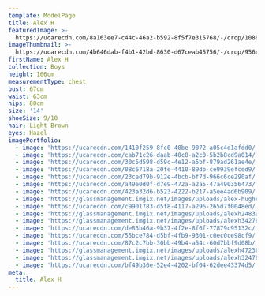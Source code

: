```yaml
---
template: ModelPage
title: Alex H
featuredImage: >-
  https://ucarecdn.com/8a163ee7-c44c-46a2-b592-8f5f7e315768/-/crop/1088x867/0,0/-/preview/
imageThumbnail: >-
  https://ucarecdn.com/4b646dab-f4b1-42bd-8630-d67ceab45756/-/crop/956x909/107,44/-/preview/
firstName: Alex H
collection: Boys
height: 166cm
measurementType: chest
bust: 67cm
waist: 63cm
hips: 80cm
size: '14'
shoeSize: 9/10
hair: Light Brown
eyes: Hazel
imagePortfolio:
  - image: 'https://ucarecdn.com/1410f259-8fc0-40be-9072-a05c4d1afdd0/'
  - image: 'https://ucarecdn.com/cab71c26-daab-40c8-a2c0-5b2b8cd9a014/'
  - image: 'https://ucarecdn.com/30c5d598-d59c-4e12-a5bf-879ad261ae4e/'
  - image: 'https://ucarecdn.com/08c6718a-20fe-4410-89db-ce9939efced9/'
  - image: 'https://ucarecdn.com/23ced79b-912e-4bcb-bf7d-966c6ce290af/'
  - image: 'https://ucarecdn.com/a49e0d0f-d7e9-472a-a2a5-47a490356473/'
  - image: 'https://ucarecdn.com/423a32d6-b523-4222-b217-a5ee4ad6b909/'
  - image: 'https://glassmanagement.imgix.net/images/uploads/alex-hughes-3.jpg'
  - image: 'https://ucarecdn.com/c9901783-d5f8-4117-a296-265d7f0048ed/'
  - image: 'https://glassmanagement.imgix.net/images/uploads/alexh248391.jpg'
  - image: 'https://glassmanagement.imgix.net/images/uploads/alexh3427893.jpg'
  - image: 'https://ucarecdn.com/de83b46a-9b37-4f2e-8f6f-77879c95132c/'
  - image: 'https://ucarecdn.com/55bce784-d5bf-4fb9-9301-c0ec0ce98cf9/'
  - image: 'https://ucarecdn.com/87c2c7bb-30bb-49b4-a54c-60d7bbf9d08b/'
  - image: 'https://glassmanagement.imgix.net/images/uploads/alexh472389.jpg'
  - image: 'https://glassmanagement.imgix.net/images/uploads/alexh324789302.jpg'
  - image: 'https://ucarecdn.com/bf49b36e-52e4-4202-bf04-62dee43374d5/'
meta:
  title: Alex H
---
```


